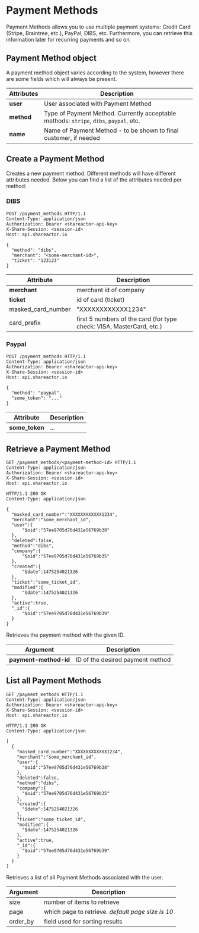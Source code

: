# Payment Methods

Payment Methods allows you to use multiple payment systems: Credit Card (Stripe, Braintree, etc.), PayPal, DIBS, etc. Furthermore,
you can retrieve this information later for recurring payments and so on.

## Payment Method object

A payment method object varies according to the system, however there are some fields which will always be present.

Attributes | Description
---------- | -------
**user** | User associated with Payment Method
**method** | Type of Payment Method. Currently acceptable methods: `stripe`, `dibs`, `paypal`, etc.
**name** | Name of Payment Method - to be shown to final customer, if needed

## Create a Payment Method

Creates a new payment method. Different methods will have different attributes needed. Below you can find a list of the attributes needed per method:

### DIBS

``` http
POST /payment_methods HTTP/1.1
Content-Type: application/json
Authorization: Bearer <shareactor-api-key>
X-Share-Session: <session-id>
Host: api.shareactor.io

{
  "method": "dibs",
  "merchant": "<some-merchant-id>",
  "ticket": "123123"
}
```

Attribute | Description
---------- | -------
**merchant** | merchant id of company
**ticket** | id of card (ticket)
masked_card_number | "XXXXXXXXXXXX1234"
card_prefix | first 5 numbers of the card (for type check: VISA, MasterCard, etc.)

### Paypal

``` http
POST /payment_methods HTTP/1.1
Content-Type: application/json
Authorization: Bearer <shareactor-api-key>
X-Share-Session: <session-id>
Host: api.shareactor.io

{
  "method": "paypal",
  "some_token": "..."
}
```

Attribute | Description
---------- | -------
**some_token** | ...


## Retrieve a Payment Method

``` http
GET /payment_methods/<payment-method-id> HTTP/1.1
Content-Type: application/json
Authorization: Bearer <shareactor-api-key>
X-Share-Session: <session-id>
Host: api.shareactor.io
```

``` http
HTTP/1.1 200 OK
Content-Type: application/json

{
  "masked_card_number":"XXXXXXXXXXXX1234",
  "merchant":"some_merchant_id",
  "user":{
      "$oid":"57ee9705d76d431e56769b38"
  },
  "deleted":false,
  "method":"dibs",
  "company":{
      "$oid":"57ee9705d76d431e56769b35"
  },
  "created":{
      "$date":1475254021326
  },
  "ticket":"some_ticket_id",
  "modified":{
      "$date":1475254021326
  },
  "active":true,
  "_id":{
      "$oid":"57ee9705d76d431e56769b39"
  }
}
```

Retrieves the payment method with the given ID.

Argument | Description
---------- | -------
**payment-method-id** | ID of the desired payment method


## List all Payment Methods

``` http
GET /payment_methods HTTP/1.1
Content-Type: application/json
Authorization: Bearer <shareactor-api-key>
X-Share-Session: <session-id>
Host: api.shareactor.io
```

``` http
HTTP/1.1 200 OK
Content-Type: application/json

[
  {
    "masked_card_number":"XXXXXXXXXXXX1234",
    "merchant":"some_merchant_id",
    "user":{
      "$oid":"57ee9705d76d431e56769b38"
    },
    "deleted":false,
    "method":"dibs",
    "company":{
      "$oid":"57ee9705d76d431e56769b35"
    },
    "created":{
      "$date":1475254021326
    },
    "ticket":"some_ticket_id",
    "modified":{
      "$date":1475254021326
    },
    "active":true,
    "_id":{
      "$oid":"57ee9705d76d431e56769b39"
    }
  }
]
```

Retrieves a list of all Payment Methods associated with the user.

Argument | Description
---------- | -------
size | number of items to retrieve
page | which page to retrieve. _default page size is 10_
order_by | field used for sorting results
